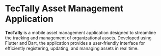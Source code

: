 # TecTally Asset Management Application
**TecTally** is a mobile asset management application designed to streamline the tracking and management of organizational assets. Developed using Flutter and Dart, the application provides a user-friendly interface for efficiently registering, updating, and managing assets in real time.
